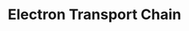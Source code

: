 ---
annotations:
- type: Pathway Ontology
  value: electron transport chain pathway
authors:
- MaintBot
- AlexanderPico
- FerryJagers
- Egonw
- Susan
description: 'An electron transport chain(ETC) couples a chemical reaction between
  an electron donor (such as NADH) and an electron acceptor (such as O2) to the transfer
  of H+ ions across a membrane, through a set of mediating biochemical reactions.
  These H+ ions are used to produce adenosine triphosphate (ATP), the main energy
  intermediate in living organisms, as they move back across the membrane.  In mitochondria,
  it is the conversion of oxygen to water, NADH to NAD+ and succinate to fumarate
  that drives the transfer of H+ ions. Source: Wikipedia ([[wikipedia:Electron_transport_chain]])'
last-edited: 2019-08-16
organisms:
- Gallus gallus
redirect_from:
- /index.php/Pathway:WP772
- /instance/WP772
schema-jsonld:
- '@context': https://schema.org/
  '@id': https://wikipathways.github.io/pathways/WP772.html
  '@type': Dataset
  creator:
    '@type': Organization
    name: WikiPathways
  description: 'An electron transport chain(ETC) couples a chemical reaction between
    an electron donor (such as NADH) and an electron acceptor (such as O2) to the
    transfer of H+ ions across a membrane, through a set of mediating biochemical
    reactions. These H+ ions are used to produce adenosine triphosphate (ATP), the
    main energy intermediate in living organisms, as they move back across the membrane.  In
    mitochondria, it is the conversion of oxygen to water, NADH to NAD+ and succinate
    to fumarate that drives the transfer of H+ ions. Source: Wikipedia ([[wikipedia:Electron_transport_chain]])'
  keywords:
  - COX2
  - NDUFS1
  - NDUFA3
  - COX7A2
  - COX6A2
  - COX3
  - NDUFV2
  - ATP5I
  - SDHB
  - NDUFB7
  - NDUFB9
  - ATPIF1
  - NDUFS5
  - COX7A3
  - NDUFS8
  - SLC25A27
  - NDUFS2
  - ATP5E
  - NDUFS7
  - COX7A1
  - COX7C
  - SLC25A14
  - UQCRC1
  - ND3
  - NDUFS4
  - COX8A
  - LOC770190
  - NDUFA4
  - NDUFA1
  - COX5A
  - NDUFB1
  - FADH2
  - NDUFA7
  - ATP5H
  - NDUFS6
  - COX1
  - NAD+
  - ATP5O
  - H2O
  - ND4
  - ATP5G3
  - NDUFA5
  - UQCR
  - UQCRQ
  - Ubiquinone
  - ND1
  - ATP5C1
  - UCP1
  - SDHA
  - NDUFC1
  - e-
  - NDUFB2
  - ATP5D
  - NDUFB10
  - FAD
  - ATP5F1
  - NDUFB8
  - ND6
  - ATP5J2
  - NDUFA6
  - NDUFB5
  - ATP8
  - NDUFA9
  - SLC25A5
  - SLC25A4
  - TCA Cycle
  - LOC770937
  - O2
  - ATP5G2
  - COX7B
  - UQCRB
  - ND2
  - NADH
  - Succinate
  - NDUFA8
  - ATP
  - NDUFV1
  - CYTB
  - UQCRC2
  - NDUFB4
  - Cytochrome C
  - COX4I1
  - SCO1
  - NDUFA12
  - COX6C
  - COX6A1
  - ATP5S
  - COX7A2L
  - UQCRFSL1
  - COX11
  - NDUFB3
  - ATP5B
  - COX5B
  - ATP5A1
  - UCP3
  - SLC25A6
  - NDUFC2
  - ATP5J
  - NDUFA2
  - NDUFA10
  - ATP5G1
  - SDHC
  - NDUFAB1
  - SDHD
  - SURF1
  - H+
  - ATP5L
  - ATP6
  - NDUFB6
  - ND4L
  - NDUFS3
  - UQCRH
  - UCP2
  - COX15
  - NDUFV3
  - ND5
  - COX6B1
  license: CC0
  name: Electron Transport Chain
seo: CreativeWork
title: Electron Transport Chain
wpid: WP772
---